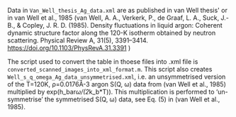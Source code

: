 Data in `Van_Well_thesis_Ag_data.xml` are as published in van Well thesis' or in van Well et al., 1985
(van Well, A. A., Verkerk, P., de Graaf, L. A., Suck, J.-B., & Copley, J. R. D. (1985). Density fluctuations
in liquid argon: Coherent dynamic structure factor along the 120-K isotherm obtained by neutron scattering.
Physical Review A, 31(5), 3391–3414. https://doi.org/10.1103/PhysRevA.31.3391 )

The script used to convert the table in thoese files into .xml file is `converted_scanned_images_into_xml_format.m`.
This script also creates `Well_s_q_omega_Ag_data_unsymmetrised.xml`, i.e. an unsymmetrised version of the T=120K, ρ=0.0176Å-3 argon S(Q, ω) data from (van Well et al., 1985)
multiplied by exp(h_bar*ω/(2*k_b*T)). This multiplication is performed to ‘un-symmetrise’ the symmetrised S(Q, ω) data, see Eq. (5) in (van Well et al., 1985).
